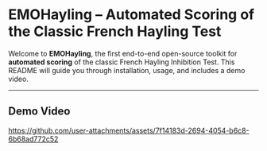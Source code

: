 # EMOHayling – Automated Scoring of the Classic French Hayling Test

Welcome to **EMOHayling**, the first end-to-end open-source toolkit for **automated scoring** of the classic French Hayling Inhibition Test. This README will guide you through installation, usage, and includes a demo video.

---

## Demo Video

https://github.com/user-attachments/assets/7f14183d-2694-4054-b6c8-6b68ad772c52









